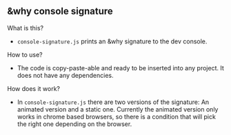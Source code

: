 ## &why console signature

What is this?

- `console-signature.js` prints an &why signature to the dev console.

How to use?

- The code is copy-paste-able and ready to be inserted into any project. It does not have any dependencies.

How does it work?

- In `console-signature.js` there are two versions of the signature: An animated version and a static one. Currently the animated version only works in chrome based browsers, so there is a condition that will pick the right one depending on the browser.
